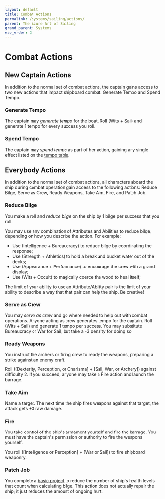```yaml
---
layout: default
title: Combat Actions
permalink: /systems/sailing/actions/
parent: The Azure Art of Sailing
grand_parent: Systems
nav_order: 2
---
```


# Combat Actions

## New Captain Actions

In addition to the normal set of combat actions, the captain gains access to two
new actions that impact shipboard combat: Generate Tempo and Spend Tempo.

### Generate Tempo

The captain may _generate tempo_ for the boat. Roll (Wits + Sail) and generate
1 tempo for every success you roll.

### Spend Tempo

The captain may _spend tempo_ as part of her action, gaining any single effect
listed on the [tempo table](/venture/systems/sailing/combat#tempo-table).

## Everybody Actions

In addition to the normal set of combat actions, all characters aboard the ship
during combat operation gain access to the following actions: Reduce Bilge,
Serve as Crew, Ready Weapons, Take Aim, Fire, and Patch Job.

### Reduce Bilge

You make a roll and _reduce bilge_ on the ship by 1 bilge per success that you
roll.

You may use any combination of Attributes and Abilities to reduce bilge,
depending on how you describe the action. For example:

- Use (Intelligence + Bureaucracy) to reduce bilge by coordinating the response;
- Use (Strength + Athletics) to hold a break and bucket water out of the decks;
- Use (Appearance + Performance) to encourage the crew with a grand display;
- Use (Wits + Occult) to magically coerce the wood to heal itself;

The limit of your ability to use an Attribute/Ability pair is the limit of your
ability to describe a way that that pair can help the ship. Be creative!

### Serve as Crew

You may _serve as crew_ and go where needed to help out with combat operations.
Anyone acting as crew generates tempo for the captain. Roll (Wits + Sail) and
generate 1 tempo per success. You may substitute Bureaucracy or War for Sail,
but take a -3 penalty for doing so.

### Ready Weapons

You instruct the archers or firing crew to ready the weapons, preparing a strike
against an enemy craft.

Roll ([Dexterity, Perception, or Charisma] + [Sail, War, or Archery]) against
difficulty 2. If you succeed, anyone may take a Fire action and launch the
barrage.

### Take Aim

Name a target. The next time the ship fires weapons against that target, the
attack gets +3 raw damage.

### Fire

You take control of the ship's armament yourself and fire the barrage. You must
have the captain's permission or authority to fire the weapons yourself.

You roll ([Intelligence or Perception] + [War or Sail]) to fire shipboard
weaponry.

### Patch Job

You complete a [basic project](/venture/systems/craft/projects#basic-project) to
reduce the number of ship's health levels that count when calculating bilge.
This action does not actually repair the ship; it just reduces the amount of
ongoing hurt.
